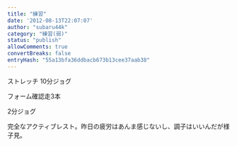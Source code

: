 ```yaml
---
title: "練習"
date: '2012-08-13T22:07:07'
author: "subaru44k"
category: "練習(弱)"
status: "publish"
allowComments: true
convertBreaks: false
entryHash: "55a13bfa36ddbacb673b13cee37aab38"
---
```

ストレッチ
10分ジョグ

フォーム確認走3本

2分ジョグ


完全なアクティブレスト。昨日の疲労はあんま感じないし、調子はいいんだが様子見。
